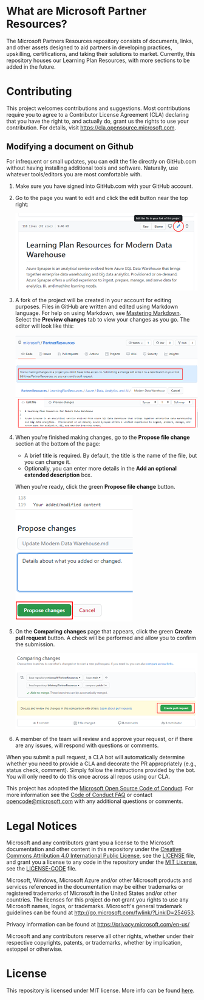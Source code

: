 
# What are Microsoft Partner Resources?

The Microsoft Partners Resources repository consists of documents, links, and other assets designed to aid partners in developing practices, upskilling, certifications, and taking their solutions to market.  Currently, this repository houses our Learning Plan Resources, with more sections to be added in the future.

# Contributing

This project welcomes contributions and suggestions.  Most contributions require you to agree to a
Contributor License Agreement (CLA) declaring that you have the right to, and actually do, grant us
the rights to use your contribution. For details, visit https://cla.opensource.microsoft.com.

## Modifying a document on Github

For infrequent or small updates, you can edit the file directly on GitHub.com without having installing additional tools and software.  Naturally, use whatever tools/editors you are most comfortable with.

1. Make sure you have signed into GitHub.com with your GitHub account.
2. Go to the page you want to edit and click the edit button near the top right:

   ![Edit document](media/editdoc.png)

3. A fork of the project will be created in your account for editing purposes. Files in GitHub are written and edited using Markdown language. For help on using Markdown, see [Mastering Markdown](https://guides.github.com/features/mastering-markdown/). Select the **Preview changes** tab to view your changes as you go.  The editor will look like this:

   ![Edit document](media/editdoc2.png)

6. When you're finished making changes, go to the **Propose file change** section at the bottom of the page:

   - A brief title is required. By default, the title is the name of the file, but you can change it.
   - Optionally, you can enter more details in the **Add an optional extended description** box.

   When you're ready, click the green **Propose file change** button.

      ![Edit document](media/savechanges.png)

7. On the **Comparing changes** page that appears, click the green **Create pull request** button. A check will be performed and allow you to confirm the submission.

      ![Edit document](media/pullrequest.png)

8. A member of the team will review and approve your request, or if there are any issues, will respond with questions or comments.

When you submit a pull request, a CLA bot will automatically determine whether you need to provide
a CLA and decorate the PR appropriately (e.g., status check, comment). Simply follow the instructions
provided by the bot. You will only need to do this once across all repos using our CLA.

This project has adopted the [Microsoft Open Source Code of Conduct](https://opensource.microsoft.com/codeofconduct/).
For more information see the [Code of Conduct FAQ](https://opensource.microsoft.com/codeofconduct/faq/) or
contact [opencode@microsoft.com](mailto:opencode@microsoft.com) with any additional questions or comments.

# Legal Notices

Microsoft and any contributors grant you a license to the Microsoft documentation and other content
in this repository under the [Creative Commons Attribution 4.0 International Public License](https://creativecommons.org/licenses/by/4.0/legalcode),
see the [LICENSE](LICENSE) file, and grant you a license to any code in the repository under the [MIT License](https://opensource.org/licenses/MIT), see the
[LICENSE-CODE](LICENSE-CODE) file.

Microsoft, Windows, Microsoft Azure and/or other Microsoft products and services referenced in the documentation
may be either trademarks or registered trademarks of Microsoft in the United States and/or other countries.
The licenses for this project do not grant you rights to use any Microsoft names, logos, or trademarks.
Microsoft's general trademark guidelines can be found at http://go.microsoft.com/fwlink/?LinkID=254653.

Privacy information can be found at https://privacy.microsoft.com/en-us/

Microsoft and any contributors reserve all other rights, whether under their respective copyrights, patents,
or trademarks, whether by implication, estoppel or otherwise.

# License

This repository is licensed under MIT license. More info can be found [here](/LICENSE).
